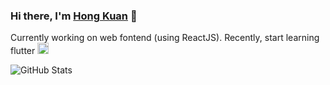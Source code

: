 ### Hi there, I'm [Hong Kuan](https://maxam.dev/about) 👋

Currently working on web fontend (using ReactJS). Recently, start learning flutter <img src='https://i.imgur.com/njfpapZ.png' height='18'/> 

![GitHub Stats](https://github-readme-stats.vercel.app/api?username=maxam2017&show_icons=true&count_private=true&custom_title=My%20GitHub%20Stats%20%F0%9F%91%A8%F0%9F%8F%BB%E2%80%8D%F0%9F%92%BB)
